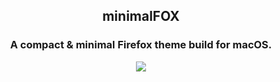 <h2 align="center">minimalFOX</h2>

<h3 align="center">A compact & minimal Firefox theme build for macOS.</h3>

<p align="center"><img src="https://i.imgur.com/JK0FsDG.png"></img></p1>

